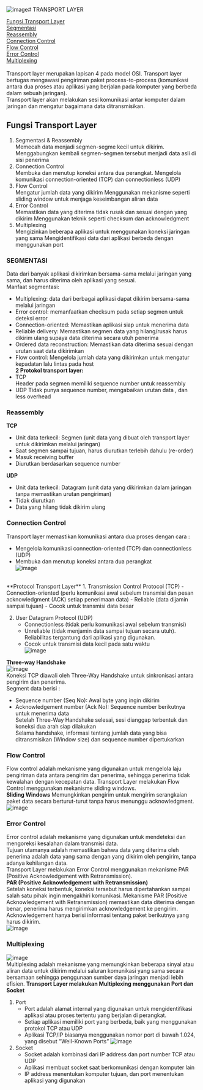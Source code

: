 ![image](https://github.com/user-attachments/assets/41f16b9a-9eb0-4bf0-b43f-664621a6d4cf)# TRANSPORT LAYER

[Fungsi Transport Layer](#fungsi-transport-layer) <br />
[Segmentasi](#segmentasi) <br />
[Reassembly](#reassembly) <br />
[Connection Control](#connection-control) <br />
[Flow Control](#flow-control)<br />
[Error Control](#error-control)<br />
[Multiplexing](#multiplexing) <br /><br />
Transport layer merupakan lapisan 4 pada model OSI. Transport layer bertugas mengawasi pengiriman paket process-to-process 
(komunikasi antara dua proses atau aplikasi yang berjalan pada komputer yang berbeda dalam sebuah jaringan). <br />
Transport layer akan melakukan sesi komunikasi antar komputer dalam jaringan dan mengatur bagaimana data ditransmisikan.

## Fungsi Transport Layer
1. Segmentasi & Reassembly <br />
   Memecah data menjadi segmen-segme kecil untuk dikirim.
   Menggabungkan kembali segmen-segmen tersebut menjadi data asli di sisi penerima
2. Connection Control <br />
   Membuka dan menutup koneksi antara dua perangkat.
   Mengelola komunikasi connection-oriented (TCP) dan connectionless (UDP)
3. Flow Control <br />
   Mengatur jumlah data yang dikirim
   Menggunakan mekanisme seperti sliding window untuk menjaga keseimbangan aliran data
4. Error Control <br />
   Memastikan data yang diterima tidak rusak dan sesuai dengan yang dikirim
   Menggunakan teknik seperti checksum dan acknowledgment
5. Multiplexing <br />
   Mengizinkan beberapa aplikasi untuk menggunakan koneksi jaringan yang sama
   Mengidentifikasi data dari aplikasi berbeda dengan menggunakan port


### SEGMENTASI
Data dari banyak aplikasi dikirimkan bersama-sama melalui jaringan yang sama, dan harus diterima oleh aplikasi yang sesuai. <br />
Manfaat segmentasi:
-	Multiplexing: data dari berbagai aplikasi dapat dikirim bersama-sama melalui jaringan 
-	Error control: memanfaatkan checksum pada setiap segmen untuk deteksi error
-	Connection-oriented: Memastikan aplikasi siap untuk menerima data
-	Reliable delivery: Memastikan segmen data yang hilang/rusak harus dikirim ulang supaya data diterima secara utuh penerima
-	Ordered data reconstruction: Memastikan data diterima sesuai dengan urutan saat data dikirimkan
-	Flow control: Mengelola jumlah data yang dikirimkan untuk mengatur kepadatan lalu lintas pada host <br />
**2 Protokol transport layer:** <br />
- TCP <br />
  Header pada segmen memiliki sequence number untuk reassembly
- UDP
  Tidak punya sequence number, mengabaikan urutan data , dan less overhead <br />

### Reassembly
  **TCP** <br />
  - Unit data terkecil: Segmen (unit data yang dibuat oleh transport layer untuk dikirimkan melalui jaringan)
  - Saat segmen sampai tujuan, harus diurutkan terlebih dahulu (re-order)
  - Masuk receiving buffer
  - Diurutkan berdasarkan sequence number <br />

  **UDP**  <br />
  - Unit data terkecil: Datagram (unit data yang dikirimkan dalam jaringan tanpa memastikan urutan pengiriman)
  - Tidak diurutkan
  - Data yang hilang tidak dikirim ulang

### Connection Control
Transport layer memastikan komunikasi antara dua proses dengan cara :
- Mengelola komunikasi connection-oriented (TCP) dan connectionless (UDP)
- Membuka dan menutup koneksi antara dua perangkat <br />
![image](https://github.com/user-attachments/assets/9ea91dca-6426-48ba-97fd-02ea583be85f)
<br />
**Protocol Transport Layer**
1. Transmission Control Protocol (TCP)
   - Connection-oriented (perlu komunikasi awal sebelum transmisi dan pesan acknowledgment (ACK) setiap penerimaan data)
   - Reliable (data dijamin sampai tujuan)
   - Cocok untuk transmisi data besar

2. User Datagram Protocol (UDP)
   - Connectionless (tidak perlu komunikasi awal sebelum transmisi)
   - Unreliable (tidak menjamin data sampai tujuan secara utuh). Reliabilitas tergantung dari aplikasi yang digunakan.
   - Cocok untuk transmisi data kecil pada satu waktu
     <br />
     ![image](https://github.com/user-attachments/assets/bb4ba2f6-690a-4ba0-8e89-43d029bf406e)
     <br />

**Three-way Handshake** <br />
![image](https://github.com/user-attachments/assets/a21f479f-9057-4af1-b571-d31652910ffe)
<br />
Koneksi TCP diawali oleh Three-Way Handshake untuk sinkronisasi antara pengirim dan penerima. <br />
Segment data berisi : <br />
- Sequence number (Seq No): Awal byte yang ingin dikirim
- Acknowledgement number (Ack No): Sequence number berikutnya untuk menerima data <br />
Setelah Three-Way Handshake selesai, sesi dianggap terbentuk dan koneksi dua arah siap dilakukan <br />
Selama handshake, informasi tentang jumlah data yang bisa ditransmisikan (Window size) dan sequence number dipertukarkan

### Flow Control
Flow control adalah mekanisme yang digunakan untuk mengelola laju pengiriman data antara pengirim dan penerima, sehingga penerima tidak kewalahan dengan kecepatan data. Transport Layer melakukan Flow Control menggunakan mekanisme sliding windows.
<br />
**Sliding Windows**
Memungkinkan pengirim untuk mengirim serangkaian paket data secara berturut-turut tanpa harus menunggu acknowledgment. <br />
![image](https://github.com/user-attachments/assets/dfa51bce-2df3-4536-8e8e-98813f605222)

### Error Control
Error control adalah mekanisme yang digunakan untuk mendeteksi dan mengoreksi kesalahan dalam transmisi data. <br />
Tujuan utamanya adalah memastikan bahwa data yang diterima oleh penerima adalah data yang sama dengan yang dikirim oleh pengirim, tanpa adanya kehilangan data. <br />
Transport Layer melakukan Error Control menggunakan mekanisme PAR (Positive Acknowledgement with Retransmission). <br />
**PAR (Positive Acknowledgement with Retransmission)** <br />
Setelah koneksi terbentuk, koneksi tersebut harus dipertahankan sampai salah satu pihak ingin mengakhiri komunikasi. Mekanisme PAR (Positive Acknowledgement with Retransmission) memastikan data diterima dengan benar, penerima harus mengirimkan acknowledgement ke pengirim. Acknowledgement hanya berisi informasi tentang paket berikutnya yang harus dikirim. <br />
![image](https://github.com/user-attachments/assets/86d4ab7f-2944-4fd5-96f5-d870efc835ce)


### Multiplexing
![image](https://github.com/user-attachments/assets/b76a6787-aef4-4bae-8875-a06bf862818d)
<br />
Multiplexing adalah mekanisme yang memungkinkan beberapa sinyal atau aliran data untuk dikirim melalui saluran komunikasi yang sama secara bersamaan sehingga penggunaan sumber daya jaringan menjadi lebih efisien. **Transport Layer melakukan Multiplexing menggunakan Port dan Socket**

1. Port
   - Port adalah alamat internal yang digunakan untuk mengidentifikasi aplikasi atau proses tertentu yang berjalan di perangkat.
   - Setiap aplikasi memiliki port yang berbeda, baik yang menggunakan protokol TCP atau UDP
   - Aplikasi TCP/IP biasanya menggunakan nomor port di bawah 1.024, yang disebut "Well-Known Ports”
     ![image](https://github.com/user-attachments/assets/e782bd27-3ab3-4d73-b312-6b303c2b7d40)
2. Socket
   - Socket adalah kombinasi dari IP address dan port number TCP atau UDP
   - Aplikasi membuat socket saat berkomunikasi dengan komputer lain
   - IP address menentukan komputer tujuan, dan port menentukan aplikasi yang digunakan





